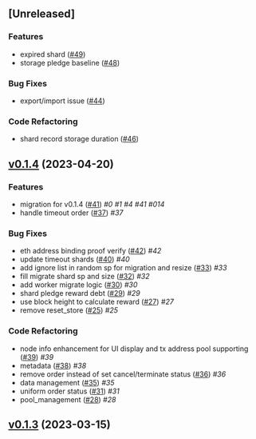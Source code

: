 <a name="unreleased"></a>
## [Unreleased]

### Features
- expired shard ([#49](https://github.com/SAONetwork/sao-consensus/issues/49))
- storage pledge baseline ([#48](https://github.com/SAONetwork/sao-consensus/issues/48))

### Bug Fixes
- export/import issue ([#44](https://github.com/SAONetwork/sao-consensus/issues/44))

### Code Refactoring
- shard record storage duration ([#46](https://github.com/SAONetwork/sao-consensus/issues/46))


<a name="v0.1.4"></a>
## [v0.1.4](https://github.com/SAONetwork/sao-consensus/compare/v0.1.3...v0.1.4) (2023-04-20)

### Features

* migration for v0.1.4 ([#41](https://github.com/SAONetwork/sao-consensus/issues/41))  *#0*  *#1*  *#4*  *#41*  *#014* 
* handle timeout order ([#37](https://github.com/SAONetwork/sao-consensus/issues/37))  *#37* 

### Bug Fixes

* eth address binding proof verify ([#42](https://github.com/SAONetwork/sao-consensus/issues/42))  *#42* 
* update timeout shards ([#40](https://github.com/SAONetwork/sao-consensus/issues/40))  *#40* 
* add ignore list in random sp for migration and resize ([#33](https://github.com/SAONetwork/sao-consensus/issues/33))  *#33* 
* fill migrate shard sp and size ([#32](https://github.com/SAONetwork/sao-consensus/issues/32))  *#32* 
* add worker migrate logic ([#30](https://github.com/SAONetwork/sao-consensus/issues/30))  *#30* 
* shard pledge reward debt ([#29](https://github.com/SAONetwork/sao-consensus/issues/29))  *#29* 
* use block height to calculate reward ([#27](https://github.com/SAONetwork/sao-consensus/issues/27))  *#27* 
* remove reset_store ([#25](https://github.com/SAONetwork/sao-consensus/issues/25))  *#25* 

### Code Refactoring

* node info enhancement for UI display and tx address pool supporting ([#39](https://github.com/SAONetwork/sao-consensus/issues/39))  *#39* 
* metadata ([#38](https://github.com/SAONetwork/sao-consensus/issues/38))  *#38* 
* remove order instead of set cancel/terminate status ([#36](https://github.com/SAONetwork/sao-consensus/issues/36))  *#36* 
* data management ([#35](https://github.com/SAONetwork/sao-consensus/issues/35))  *#35* 
* uniform order status ([#31](https://github.com/SAONetwork/sao-consensus/issues/31))  *#31* 
* pool_management ([#28](https://github.com/SAONetwork/sao-consensus/issues/28))  *#28* 


<a name="v0.1.3"></a>
## [v0.1.3](https://github.com/SAONetwork/sao-consensus/compare/v0.1.2...v0.1.3) (2023-03-15)


